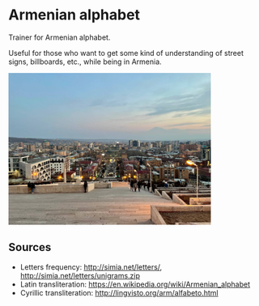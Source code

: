 # Armenian alphabet

Trainer for Armenian alphabet.

Useful for those who want to get some kind of understanding of street signs, billboards, etc., while being in Armenia.

<img src="cascade.jpg" width=400>

## Sources

* Letters frequency: http://simia.net/letters/, http://simia.net/letters/unigrams.zip
* Latin transliteration: https://en.wikipedia.org/wiki/Armenian_alphabet
* Cyrillic transliteration: http://lingvisto.org/arm/alfabeto.html
